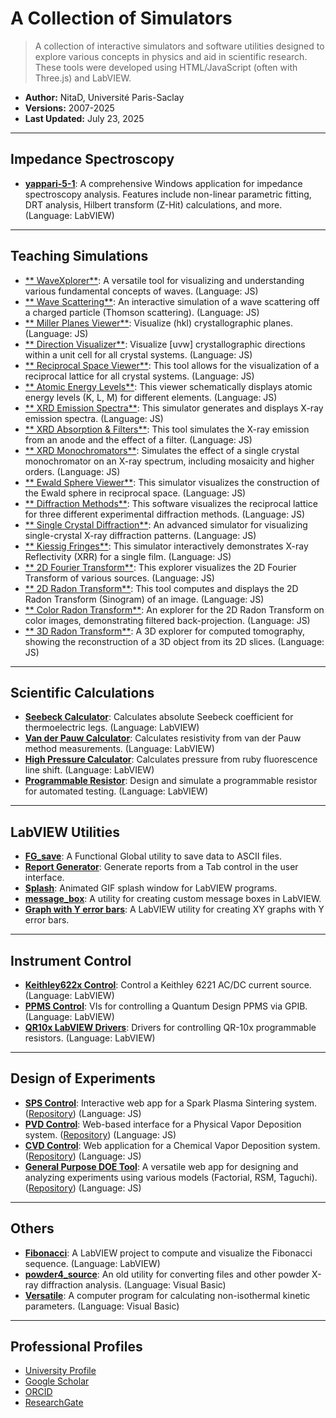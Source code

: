 # A Collection of Simulators

> A collection of interactive simulators and software utilities designed to explore various concepts in physics and aid in scientific research. These tools were developed using HTML/JavaScript (often with Three.js) and LabVIEW.

* **Author:** NitaD, Université Paris-Saclay
* **Versions:** 2007-2025
* **Last Updated:** July 23, 2025

---

## Impedance Spectroscopy

* [**yappari-5-1**](https://github.com/nitad54448/yappari-5-1): A comprehensive Windows application for impedance spectroscopy analysis. Features include non-linear parametric fitting, DRT analysis, Hilbert transform (Z-Hit) calculations, and more. (Language: LabVIEW)

---

## Teaching Simulations

* [** WaveXplorer**](https://nitad54448.github.io/Enseignement/WaveXplorer.html): A versatile tool for visualizing and understanding various fundamental concepts of waves. (Language: JS)
* [** Wave Scattering**](https://nitad54448.github.io/Enseignement/WaveScattering.html): An interactive simulation of a wave scattering off a charged particle (Thomson scattering). (Language: JS)
* [** Miller Planes Viewer**](https://nitad54448.github.io/Enseignement/Miller.html): Visualize (hkl) crystallographic planes. (Language: JS)
* [** Direction Visualizer**](https://nitad54448.github.io/Enseignement/Directions.html): Visualize [uvw] crystallographic directions within a unit cell for all crystal systems. (Language: JS)
* [** Reciprocal Space Viewer**](https://nitad54448.github.io/Enseignement/RSpace.html): This tool allows for the visualization of a reciprocal lattice for all crystal systems. (Language: JS)
* [** Atomic Energy Levels**](https://nitad54448.github.io/Enseignement/niveaux_atomiques.html): This viewer schematically displays atomic energy levels (K, L, M) for different elements. (Language: JS)
* [** XRD Emission Spectra**](https://nitad54448.github.io/Enseignement/Emission.html): This simulator generates and displays X-ray emission spectra. (Language: JS)
* [** XRD Absorption & Filters**](https://nitad54448.github.io/Enseignement/filtres.html): This tool simulates the X-ray emission from an anode and the effect of a filter. (Language: JS)
* [** XRD Monochromators**](https://nitad54448.github.io/Enseignement/monochromateur.html): Simulates the effect of a single crystal monochromator on an X-ray spectrum, including mosaicity and higher orders. (Language: JS)
* [** Ewald Sphere Viewer**](https://nitad54448.github.io/Enseignement/ewald.html): This simulator visualizes the construction of the Ewald sphere in reciprocal space. (Language: JS)
* [** Diffraction Methods**](https://nitad54448.github.io/Enseignement/DiffractionMethods.html): This software visualizes the reciprocal lattice for three different experimental diffraction methods. (Language: JS)
* [** Single Crystal Diffraction**](4-circles.html): An advanced simulator for visualizing single-crystal X-ray diffraction patterns. (Language: JS)
* [** Kiessig Fringes**](https://nitad54448.github.io/Enseignement/kiessig.html): This simulator interactively demonstrates X-ray Reflectivity (XRR) for a single film. (Language: JS)
* [** 2D Fourier Transform**](https://nitad54448.github.io/Enseignement/FT.html): This explorer visualizes the 2D Fourier Transform of various sources. (Language: JS)
* [** 2D Radon Transform**](https://nitad54448.github.io/Enseignement/Radon.html): This tool computes and displays the 2D Radon Transform (Sinogram) of an image. (Language: JS)
* [** Color Radon Transform**](https://nitad54448.github.io/Enseignement/ColorRadon.html): An explorer for the 2D Radon Transform on color images, demonstrating filtered back-projection. (Language: JS)
* [** 3D Radon Transform**](3D_Radon_-_DS.html): A 3D explorer for computed tomography, showing the reconstruction of a 3D object from its 2D slices. (Language: JS)

---

## Scientific Calculations

* [**Seebeck Calculator**](https://github.com/nitad54448/calculate_Seebeck): Calculates absolute Seebeck coefficient for thermoelectric legs. (Language: LabVIEW)
* [**Van der Pauw Calculator**](https://github.com/nitad54448/van_der_Pauw_Labview): Calculates resistivity from van der Pauw method measurements. (Language: LabVIEW)
* [**High Pressure Calculator**](https://github.com/nitad54448/high_pressure_Ruby): Calculates pressure from ruby fluorescence line shift. (Language: LabVIEW)
* [**Programmable Resistor**](https://github.com/nitad54448/programmable_Resistor): Design and simulate a programmable resistor for automated testing. (Language: LabVIEW)

---

## LabVIEW Utilities

* [**FG_save**](https://github.com/nitad54448/FG_save): A Functional Global utility to save data to ASCII files.
* [**Report Generator**](https://github.com/nitad54448/create_report): Generate reports from a Tab control in the user interface.
* [**Splash**](https://github.com/nitad54448/splash): Animated GIF splash window for LabVIEW programs.
* [**message_box**](https://github.com/nitad54448/message_box): A utility for creating custom message boxes in LabVIEW.
* [**Graph with Y error bars**](https://github.com/nitad54448/XY_graph): A LabVIEW utility for creating XY graphs with Y error bars.

---

## Instrument Control

* [**Keithley622x Control**](https://github.com/nitad54448/Keithley622x_control_Labview): Control a Keithley 6221 AC/DC current source. (Language: LabVIEW)
* [**PPMS Control**](https://github.com/nitad54448/ppms_control): VIs for controlling a Quantum Design PPMS via GPIB. (Language: LabVIEW)
* [**QR10x LabVIEW Drivers**](https://github.com/nitad54448/QR10x_Labview_drivers): Drivers for controlling QR-10x programmable resistors. (Language: LabVIEW)

---

## Design of Experiments

* [**SPS Control**](https://nitad54448.github.io/sps/): Interactive web app for a Spark Plasma Sintering system. ([Repository](https://github.com/nitad54448/sps)) (Language: JS)
* [**PVD Control**](https://nitad54448.github.io/pvd/): Web-based interface for a Physical Vapor Deposition system. ([Repository](https://github.com/nitad54448/pvd)) (Language: JS)
* [**CVD Control**](https://nitad54448.github.io/cvd/): Web application for a Chemical Vapor Deposition system. ([Repository](https://github.com/nitad54448/cvd)) (Language: JS)
* [**General Purpose DOE Tool**](https://nitad54448.github.io/DOE/): A versatile web app for designing and analyzing experiments using various models (Factorial, RSM, Taguchi). ([Repository]((https://github.com/nitad54448/DOE))) (Language: JS)
---

## Others

* [**Fibonacci**](https://github.com/nitad54448/Fibonacci): A LabVIEW project to compute and visualize the Fibonacci sequence. (Language: LabVIEW)
* [**powder4_source**](https://github.com/nitad54448/powder4_source): An old utility for converting files and other powder X-ray diffraction analysis. (Language: Visual Basic)
* [**Versatile**](https://github.com/nitad54448/Versatile): A computer program for calculating non-isothermal kinetic parameters. (Language: Visual Basic)

---

## Professional Profiles

* [University Profile](https://www.icmmo.universite-paris-saclay.fr/fr/perso/nita-dragoe/)
* [Google Scholar](https://scholar.google.com/citations?user=6S5F9fMAAAAJ&hl=fr)
* [ORCID](https://orcid.org/0000-0002-5142-9021)
* [ResearchGate](https://www.researchgate.net/profile/Nita-Dragoe)
